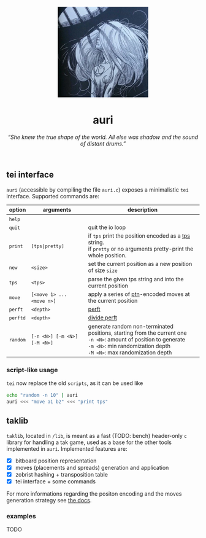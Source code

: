 <p align="center">
  <img src="docs/resources/auri.webp" alt="auri" height="236"/>
</p>

<h1 align="center">auri</h1>
<p align="center"><i>“She knew the true shape of the world. All else was shadow and the sound of distant drums.”</i></p>

<br>

## tei interface

`auri` (accessible by compiling the file `auri.c`) exposes a minimalistic `tei` interface. Supported commands are:

| option   | arguments                    | description                                                                                                                                                                                   |
| -------- | ---------------------------- | --------------------------------------------------------------------------------------------------------------------------------------------------------------------------------------------- |
| `help`   |                              |                                                                                                                                                                                               |
| `quit`   |                              | quit the io loop                                                                                                                                                                              |
| `print`  | `[tps\|pretty]`              | if `tps` print the position encoded as a [tps](https://ustak.org/tak-positional-system-tps/) string.<br>if `pretty`  or no arguments pretty-print the whole position.                         |
| `new`    | `<size>`                     | set the current position as a new position of size `size`                                                                                                                                     |
| `tps`    | `<tps>`                      | parse the given tps string and into the current position                                                                                                                                      |
| `move`   | `[<move 1> ... <move n>]`    | apply a series of [ptn](https://ustak.org/portable-tak-notation/)-encoded moves at the current position                                                                                       |
| `perft`  | `<depth>`                    | [perft](https://www.chessprogramming.org/Perft)                                                                                                                                               |
| `perftd` | `<depth>`                    | [divide perft](https://www.chessprogramming.org/Perft#Divide)                                                                                                                                 |
| `random` | `[-n <N>] [-m <N>] [-M <N>]` | generate random non-terminated positions, starting from the current one<br>`-n <N>`: amount of position to generate<br>`-m <N>`: min randomization depth<br>`-M <N>`: max randomization depth |

### script-like usage

`tei` now replace the old `scripts`, as it can be used like
```bash
echo "random -n 10" | auri
auri <<< "move a1 b2" <<< "print tps"
```

## taklib

`taklib`, located in `/lib`, is meant as a fast (TODO: bench) header-only `c` library for handling a tak game, used as a base for the other tools implemented in `auri`. Implemented features are:
- [x] bitboard position representation
- [x] moves (placements and spreads) generation and application
- [x] zobrist hashing + transposition table
- [x] tei interface + some commands

For more informations regarding the positon encoding and the moves generation strategy see [the docs](/docs/encoding.md).

### examples

TODO